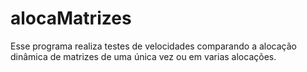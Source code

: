# alocaMatrizes
Esse programa realiza testes de velocidades comparando a alocação dinâmica de matrizes de uma única vez ou em varias alocações.
